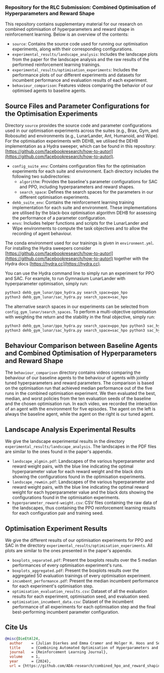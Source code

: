 ### Repository for the RLC Submission: Combined Optimisation of Hyperparameters and Reward Shape

This repository contains supplementary material for our research on combined optimisation of hyperparameters and reward shape in reinforcement learning. Below is an overview of the contents:

- `source`: Contains the source code used for running our optimisation experiments, along with their corresponding configurations.
- `experimental_results/landscape_analysis`: Includes the landscape plots from the paper for the landscape analysis and the raw results of the performed reinforcement learning trainings. 
- `experimental_results/optimisation_experiments`: Includes the performance plots of our different experiments and datasets for incumbent performance and evaluation results of each experiment. 
- `behaviour_comparison`: Features videos comparing the behavior of our optimised agents to baseline agents.

## Source Files and Parameter Configurations for the Optimisation Experiments

Directory `source` provides the source code and parameter configurations used in our optimisation experiments across the suites (e.g., Brax, Gym, and Robosuite) and environments (e.g., LunarLander, Ant, Humanoid, and Wipe). For the optimisation experiments with DEHB, we utilised the DEHB implementation as a Hydra sweeper, which can be found in this repository: [https://github.com/facebookresearch/how-to-autorl](https://github.com/facebookresearch/how-to-autorl).

- `config_suite_env`: Contains configuration files for the optimisation experiments for each suite and environment. Each directory includes the following two subdirectories:
  - `algorithm`: Provides the baseline's parameter configurations for SAC and PPO, including hyperparameters and reward shapes.
  - `search_space`: Defines the search spaces for the parameters in our different optimisation experiments.
- `dehb_suite_env`: Contains the reinforcement learning training implementation for each suite and environment. These implementations are utilised by the black-box optimisation algorithm DEHB for assessing the performance of a parameter configuration.
- `envs`: Includes helper functions and scripts for the LunarLander and Wipe environments to compute the task objectives and to allow the recording of agent behaviour.

The conda environment used for our trainings is given in `environment.yml`. For installing the Hydra sweepers consider [https://github.com/facebookresearch/how-to-autorl](https://github.com/facebookresearch/how-to-autorl) together with the Hydra docs [https://hydra.cc](https://hydra.cc).

You can use the Hydra command line to simply run an experiment for PPO and SAC. For example, to run Gymnasium LunarLander with hyperparameter optimisation, simply run:
```bash
python3 dehb_gym_lunar/ppo_hydra.py search_space=ppo_hpo
python3 dehb_gym_lunar/sac_hydra.py search_space=sac_hpo
```
The alternative search spaces in our experiments can be selected from `config_gym_lunar/search_spaces`. To perform a multi-objective optimisation with weighting the return and the stability in the final objective, simply run:
```bash
python3 dehb_gym_lunar/ppo_hydra.py search_space=ppo_hpo python3 sac_hydra.py search_space=sac_hpo_rshape algorithm.return_weight=0.5 algorithm.stability_weight=0.5
python3 dehb_gym_lunar/sac_hydra.py search_space=sac_hpo python3 sac_hydra.py search_space=sac_hpo_rshape algorithm.return_weight=0.5 algorithm.stability_weight=0.5
```

## Behaviour Comparison between Baseline Agents and Combined Optimisation of Hyperparameters and Reward Shape

The `behaviour_comparison` directory contains videos comparing the behaviour of our baseline agents to the behaviour of agents with jointly tuned hyperparameters and reward parameters. The comparison is based on the optimisation run that achieved median performance out of the five runs in the combined optimisation experiment. We then evaluated the best, median, and worst policies from the ten evaluation seeds of the baseline and the chosen optimisation run. In each video, we recorded the interaction of an agent with the environment for five episodes. The agent on the left is always the baseline agent, while the agent on the right is our tuned agent.

## Landscape Analysis Experimental Results

We give the landscape experimental results in the directory `experimental_results/landscape_analysis`. The landscapes in the PDF files are similar to the ones found in the paper's appendix.

- `landscape_algmin.pdf`: Landscapes of the various hyperparameter and reward weight pairs, with the blue line indicating the optimal hyperparameter value for each reward weight and the black dots showing the configurations found in the optimisation experiments.
- `landscape_rewmin.pdf`: Landscapes of the various hyperparameter and reward weight pairs, with the blue line indicating the optimal reward weight for each hyperparameter value and the black dots showing the configurations found in the optimisation experiments.
- `hyperparameter_reward-weight.csv`: CSV files containing the raw data of the landscapes, thus containing the PPO reinforcement learning results for each configuration pair and training seed.

## Optimisation Experiment Results

We give the different results of our optimisation experiments for PPO and SAC in the directory `experimental_results/optimisation_experiments`. All plots are similar to the ones presented in the paper's appendix.

- `boxplots_separated.pdf`: Present the boxplots results over the 5 median performances of every optimisation experiment's runs.
- `boxplots_aggregated.pdf`: Present the boxplots results over the aggregated 50 evaluation trainings of every optimisation experiment.
- `incumbent_performance.pdf`: Present the median incumbent performance for each experiment's optimisation step.
- `optimisation_evaluation_results.csv`: Dataset of all the evaluation results for each experiment, optimisation seed, and evaluation seed.
- `optimisation_incumbent_data.csv`: Dataset of the incumbent performance of all experiments for each optimisation step and the final best-performing incumbent parameter configuration.

## Cite Us

```bibtex
@misc{DieEtAl24,
  author    = {Julian Dierkes and Emma Cramer and Holger H. Hoos and Sebastian Trimpe},
  title     = {Combining Automated Optimisation of Hyperparameters and Reward Shape},
  journal   = {Reinforcement Learning Journal},
  volume    = 1, 
  year      = {2024},
  url = {https://github.com/ADA-research/combined_hpo_and_reward_shaping},
```

